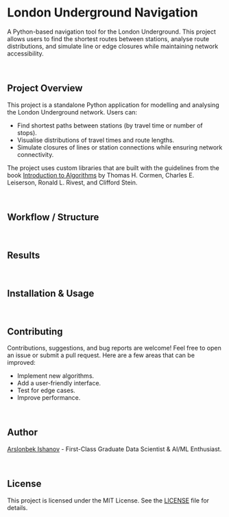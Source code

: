 # London Underground Navigation

A Python-based navigation tool for the London Underground. This project allows users to find the shortest routes between stations, analyse route distributions, and simulate line or edge closures while maintaining network accessibility.

<br>

## Project Overview

This project is a standalone Python application for modelling and analysing the London Underground network. Users can:
- Find shortest paths between stations (by travel time or number of stops).
- Visualise distributions of travel times and route lengths.
- Simulate closures of lines or station connections while ensuring network connectivity.

The project uses custom libraries that are built with the guidelines from the book [Introduction to Algorithms](https://www.cs.mcgill.ca/~akroit/math/compsci/Cormen%20Introduction%20to%20Algorithms.pdf) by Thomas H. Cormen, Charles E. Leiserson, Ronald L. Rivest, and Clifford Stein.

<br>

## Workflow / Structure

<br>

## Results

<br>

## Installation & Usage

<br>

## Contributing
Contributions, suggestions, and bug reports are welcome! Feel free to open an issue or submit a pull request. Here are a few areas that can be improved:
- Implement new algorithms.
- Add a user-friendly interface.
- Test for edge cases.
- Improve performance.

<br>

## Author
[Arslonbek Ishanov](https://github.com/Arslan2003) - First-Class Graduate Data Scientist & AI/ML Enthusiast.

<br>

## License
This project is licensed under the MIT License. See the [LICENSE](LICENSE) file for details.

<br>
